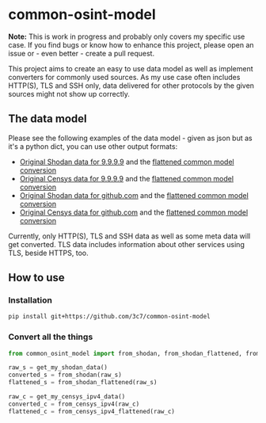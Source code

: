# common-osint-model
**Note:** This is work in progress and probably only covers my specific use case. If you find bugs or know how to
enhance this project, please open an issue or - even better - create a pull request.  
  
This project aims to create an easy to use data model as well as implement converters for commonly used sources. As my
use case often includes HTTP(S), TLS and SSH only, data delivered for other protocols by the given sources might not
show up correctly.

## The data model
Please see the following examples of the data model - given as json but as it's a python dict, you can use other output
formats:

 - [Original Shodan data for 9.9.9.9](test_data/9.9.9.9_shodan.json) and the [flattened common model conversion](test_data/9.9.9.9_shodan_converted_flattened.json)
 - [Original Censys data for 9.9.9.9](test_data/9.9.9.9_censys.json) and the [flattened common model conversion](test_data/9.9.9.9_censys_converted_flattened.json)
 - [Original Shodan data for github.com](test_data/140.82.118.4_shodan.json) and the [flattened common model conversion](test_data/140.82.118.4_shodan_flattened.json) 
 - [Original Censys data for github.com](test_data/140.82.118.4_censys.json) and the [flattened common model conversion](test_data/140.82.118.4_censys_flattened.json) 

Currently, only HTTP(S), TLS and SSH data as well as some meta data will get converted. TLS data includes information about other services using TLS, beside HTTPS, too.

## How to use

### Installation
```bash
pip install git+https://github.com/3c7/common-osint-model
```

### Convert all the things
```python
from common_osint_model import from_shodan, from_shodan_flattened, from_censys_ipv4, from_censys_ipv4_flattened

raw_s = get_my_shodan_data()
converted_s = from_shodan(raw_s)
flattened_s = from_shodan_flattened(raw_s)

raw_c = get_my_censys_ipv4_data()
converted_c = from_censys_ipv4(raw_c)
flattened_c = from_censys_ipv4_flattened(raw_c)
```
